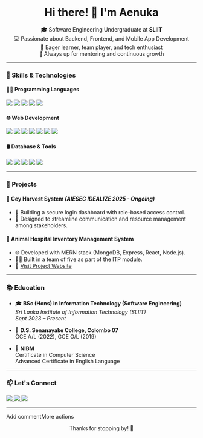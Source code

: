 <h1 align="center">Hi there! 👋 I'm Aenuka</h1>

<p align="center">
  🎓 Software Engineering Undergraduate at <strong>SLIIT</strong><br>
  💻 Passionate about Backend, Frontend, and Mobile App Development<br>
  🌱 Eager learner, team player, and tech enthusiast<br>
  🌟 Always up for mentoring and continuous growth<br>
</p> 

---

### 🧠 Skills & Technologies

#### 👨‍💻 Programming Languages
<p>
  <img src="https://img.shields.io/badge/Python-3670A0?style=for-the-badge&logo=python&logoColor=white"/>
  <img src="https://img.shields.io/badge/Java-ED8B00?style=for-the-badge&logo=java&logoColor=white"/>
  <img src="https://img.shields.io/badge/Kotlin-0095D5?style=for-the-badge&logo=kotlin&logoColor=white"/>
  <img src="https://img.shields.io/badge/C++-00599C?style=for-the-badge&logo=c%2B%2B&logoColor=white"/>
  <img src="https://img.shields.io/badge/C-555555?style=for-the-badge&logo=c&logoColor=white"/>
</p>

#### 🌐 Web Development
<p>
  <img src="https://img.shields.io/badge/React-20232A?style=for-the-badge&logo=react&logoColor=61DAFB"/>
  <img src="https://img.shields.io/badge/Node.js-339933?style=for-the-badge&logo=nodedotjs&logoColor=white"/>
  <img src="https://img.shields.io/badge/Express.js-000000?style=for-the-badge&logo=express&logoColor=white"/>
  <img src="https://img.shields.io/badge/Spring_Boot-6DB33F?style=for-the-badge&logo=springboot&logoColor=white"/>
  <img src="https://img.shields.io/badge/HTML5-E34F26?style=for-the-badge&logo=html5&logoColor=white"/>
  <img src="https://img.shields.io/badge/CSS3-1572B6?style=for-the-badge&logo=css3&logoColor=white"/>
  <img src="https://img.shields.io/badge/JavaScript-F7DF1E?style=for-the-badge&logo=javascript&logoColor=black"/>
</p>

#### 🛢️ Database & Tools
<p>
  <img src="https://img.shields.io/badge/MySQL-4479A1?style=for-the-badge&logo=mysql&logoColor=white"/>
  <img src="https://img.shields.io/badge/MongoDB-4EA94B?style=for-the-badge&logo=mongodb&logoColor=white"/>
  <img src="https://img.shields.io/badge/Figma-F24E1E?style=for-the-badge&logo=figma&logoColor=white"/>
  <img src="https://img.shields.io/badge/GitHub-181717?style=for-the-badge&logo=github&logoColor=white"/>
  <img src="https://img.shields.io/badge/Microsoft_Office-D83B01?style=for-the-badge&logo=microsoft-office&logoColor=white"/>
</p>

---

### 🚀 Projects

#### 🌾 Cey Harvest System *(AIESEC IDEALIZE 2025 - Ongoing)*
- 🔐 Building a secure login dashboard with role-based access control.
- 👥 Designed to streamline communication and resource management among stakeholders.

#### 🏥 Animal Hospital Inventory Management System
- 🌐 Developed with MERN stack (MongoDB, Express, React, Node.js).
- 👨‍💻 Built in a team of five as part of the ITP module.
- 🔗 [Visit Project Website](https://www.aenuka.com)

---

### 📚 Education

- 🎓 **BSc (Hons) in Information Technology (Software Engineering)**  
  *Sri Lanka Institute of Information Technology (SLIIT)*  
  *Sept 2023 – Present*

- 🏫 **D.S. Senanayake College, Colombo 07**  
  GCE A/L (2022), GCE O/L (2019)

- 🏅 **NIBM**  
  Certificate in Computer Science  
  Advanced Certificate in English Language

---

### 📫 Let's Connect

<p>
  <a href="https://www.linkedin.com/in/aenuka" target="_blank">
    <img src="https://img.shields.io/badge/LinkedIn-blue?style=for-the-badge&logo=linkedin&logoColor=white"/>
  </a>
  <a href="mailto:youremail@example.com">
    <img src="https://img.shields.io/badge/Email-D14836?style=for-the-badge&logo=gmail&logoColor=white"/>
  </a>
  <a href="https://www.aenuka.com" target="_blank">
    <img src="https://img.shields.io/badge/Portfolio-000?style=for-the-badge&logo=google-chrome&logoColor=white"/>
  </a>
</p>

---
Add commentMore actions
<p align="center">Thanks for stopping by! 🚀</p>
